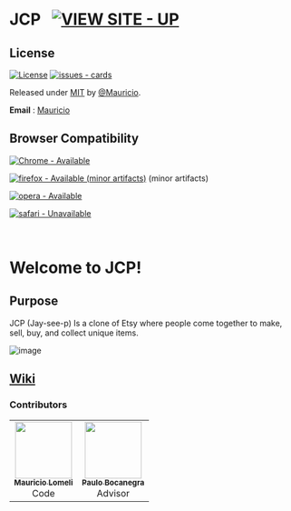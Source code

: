 # JCP &nbsp; [![VIEW SITE - UP](https://img.shields.io/badge/VIEW_SITE-UP-2ea44f?style=for-the-badge&logo=heroku)](https://jcp-crafter.herokuapp.com/#/home)


## License
[![License](https://img.shields.io/badge/License-MIT-blue)](https://github.com/mjlomeli/jcp/blob/main/LICENSE)
[![issues - cards](https://img.shields.io/github/issues/mjlomeli/jcp)](https://github.com/mjlomeli/jcp/issues)

Released under [MIT](/LICENSE) by [@Mauricio](https://github.com/mjlomeli/jcp/blob/main/LICENSE).

**Email** : [Mauricio](mailto:developer.mauricio.jr.lomeli@gmail.com)


## Browser Compatibility
[![Chrome - Available](https://img.shields.io/badge/Chrome-Available-2ea44f?style=for-the-badge&logo=google+chrome)](https://www.google.com/chrome/)

[![firefox - Available (minor artifacts)](https://img.shields.io/badge/firefox-Available-2ea44f?style=for-the-badge&logo=firefox)](https://www.mozilla.org/) (minor artifacts)

[![opera - Available](https://img.shields.io/badge/opera-Available-2ea44f?style=for-the-badge&logo=opera&logoColor=red)](https://www.opera.com/)

[![safari - Unavailable](https://img.shields.io/badge/safari-Unavailable-critical?style=for-the-badge&logo=safari&logoColor=blue)](https://www.apple.com/safari/)

<br>

# Welcome to JCP!

## Purpose

JCP (Jay-see-p) Is a clone of Etsy where people come together to make, sell, buy, and collect unique items.

![image](https://user-images.githubusercontent.com/46548793/150982567-ca8ac8a6-2768-4d04-9a46-bb80a1e0c526.png)


## [Wiki](https://github.com/mjlomeli/jcp/wiki)


### Contributors

<table>
  <tr>
      <td id="mauricio" align="center">
         <a href="https://github.com/mjlomeli">
         <img src="https://avatars.githubusercontent.com/u/46548793?v=4" width="100px;" alt=""/><br />
         <sub><b>Mauricio Lomeli</b></sub></a><br />
         <label>Code</label>
      </td>
      <td id="paulo" align="center">
         <a href="https://www.linkedin.com/in/paulo-bocanegra">
         <img src="https://secure.gravatar.com/avatar/c90a96bff8b9b6d8b373f26e17851899?secure=true&size=300" width="100px;" alt=""/><br />
         <sub><b>Paulo Bocanegra</b></sub></a><br />
         <label>Advisor</label>
      </td>
   </tr>
</table>
